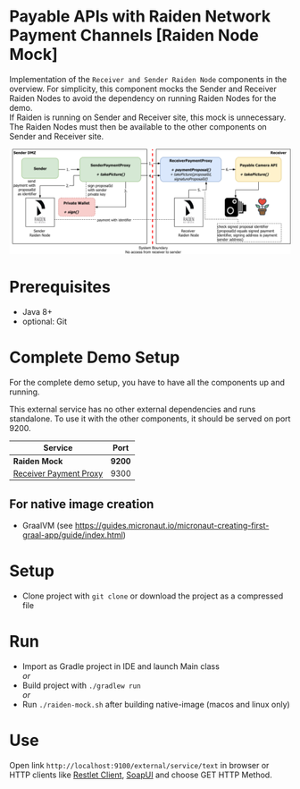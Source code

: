 # Payable APIs with Raiden Network Payment Channels [Raiden Node Mock]

Implementation of the `Receiver and Sender Raiden Node` components in the overview. For simplicity, this component mocks the Sender and Receiver Raiden Nodes to avoid the dependency on running Raiden Nodes for the demo.  
If Raiden is running on Sender and Receiver site, this mock is unnecessary. The Raiden Nodes must then be available to the other components on Sender and Receiver site.

![Integration overview](docs/img/paidAPI.png)

# Prerequisites

* Java 8+
* optional: Git

# Complete Demo Setup

For the complete demo setup, you have to have all the components up and running.

This external service has no other external dependencies and runs standalone. To use it with the other components, it should be served on port 9200.

| Service | Port |
| --- | --- |
| **Raiden Mock** | **9200** |
| [Receiver Payment Proxy](...) | 9300 | 

## For native image creation

* GraalVM (see https://guides.micronaut.io/micronaut-creating-first-graal-app/guide/index.html)

# Setup

* Clone project with `git clone` or download the project as a compressed file

# Run

* Import as Gradle project in IDE and launch Main class   
*or*   
* Build project with `./gradlew run`  
*or*
* Run `./raiden-mock.sh` after building native-image (macos and linux only)

# Use

Open link `http://localhost:9100/external/service/text` in browser or HTTP clients like [Restlet Client](https://restlet.com/modules/client/), [SoapUI](https://www.soapui.org/) and choose GET HTTP Method.
